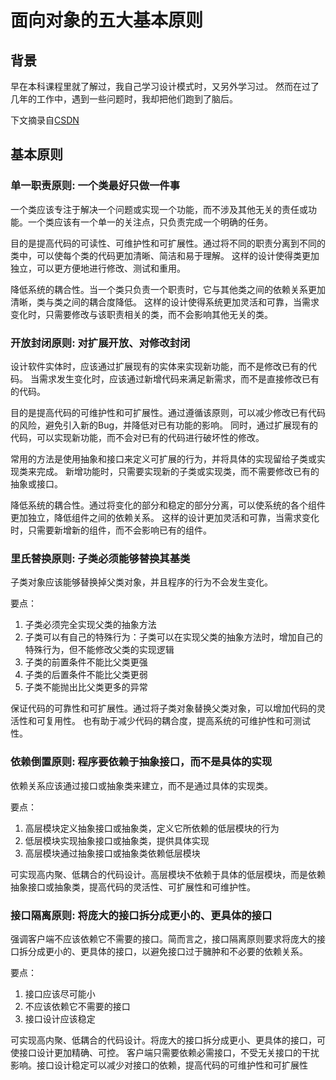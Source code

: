 # 面向对象的五大基本原则

## 背景

早在本科课程里就了解过，我自己学习设计模式时，又另外学习过。
然而在过了几年的工作中，遇到一些问题时，我却把他们跑到了脑后。

下文摘录自[CSDN](https://blog.csdn.net/qq_39939541/article/details/131871804)

## 基本原则

### 单一职责原则: 一个类最好只做一件事

一个类应该专注于解决一个问题或实现一个功能，而不涉及其他无关的责任或功能。一个类应该有一个单一的关注点，只负责完成一个明确的任务。

目的是提高代码的可读性、可维护性和可扩展性。通过将不同的职责分离到不同的类中，可以使每个类的代码更加清晰、简洁和易于理解。
这样的设计使得类更加独立，可以更方便地进行修改、测试和重用。

降低系统的耦合性。当一个类只负责一个职责时，它与其他类之间的依赖关系更加清晰，类与类之间的耦合度降低。
这样的设计使得系统更加灵活和可靠，当需求变化时，只需要修改与该职责相关的类，而不会影响其他无关的类。

### 开放封闭原则: 对扩展开放、对修改封闭

设计软件实体时，应该通过扩展现有的实体来实现新功能，而不是修改已有的代码。
当需求发生变化时，应该通过新增代码来满足新需求，而不是直接修改已有的代码。

目的是提高代码的可维护性和可扩展性。通过遵循该原则，可以减少修改已有代码的风险，避免引入新的Bug，并降低对已有功能的影响。
同时，通过扩展现有的代码，可以实现新功能，而不会对已有的代码进行破坏性的修改。

常用的方法是使用抽象和接口来定义可扩展的行为，并将具体的实现留给子类或实现类来完成。
新增功能时，只需要实现新的子类或实现类，而不需要修改已有的抽象或接口。

降低系统的耦合性。通过将变化的部分和稳定的部分分离，可以使系统的各个组件更加独立，降低组件之间的依赖关系。
这样的设计更加灵活和可靠，当需求变化时，只需要新增新的组件，而不会影响已有的组件。

### 里氏替换原则: 子类必须能够替换其基类

子类对象应该能够替换掉父类对象，并且程序的行为不会发生变化。

要点：

1. 子类必须完全实现父类的抽象方法
2. 子类可以有自己的特殊行为：子类可以在实现父类的抽象方法时，增加自己的特殊行为，但不能修改父类的实现逻辑
3. 子类的前置条件不能比父类更强
4. 子类的后置条件不能比父类更弱
5. 子类不能抛出比父类更多的异常

保证代码的可靠性和可扩展性。通过将子类对象替换父类对象，可以增加代码的灵活性和可复用性。
也有助于减少代码的耦合度，提高系统的可维护性和可测试性。

### 依赖倒置原则: 程序要依赖于抽象接口，而不是具体的实现

依赖关系应该通过接口或抽象类来建立，而不是通过具体的实现类。

要点：

1. 高层模块定义抽象接口或抽象类，定义它所依赖的低层模块的行为
2. 低层模块实现抽象接口或抽象类，提供具体实现
3. 高层模块通过抽象接口或抽象类依赖低层模块

可实现高内聚、低耦合的代码设计。高层模块不依赖于具体的低层模块，而是依赖抽象接口或抽象类，提高代码的灵活性、可扩展性和可维护性。

### 接口隔离原则: 将庞大的接口拆分成更小的、更具体的接口

强调客户端不应该依赖它不需要的接口。简而言之，接口隔离原则要求将庞大的接口拆分成更小的、更具体的接口，以避免接口过于臃肿和不必要的依赖关系。

要点：

1. 接口应该尽可能小
2. 不应该依赖它不需要的接口
3. 接口设计应该稳定

可实现高内聚、低耦合的代码设计。将庞大的接口拆分成更小、更具体的接口，可使接口设计更加精确、可控。
客户端只需要依赖必需接口，不受无关接口的干扰影响。接口设计稳定可以减少对接口的依赖，提高代码的可维护性和可扩展性
